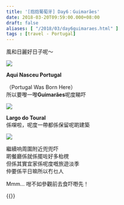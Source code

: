 ```yaml
---
title: '[抱抱葡萄牙] Day6：Guimarães'
date: 2018-03-20T09:59:00.000+08:00
draft: false
aliases: [ "/2018/03/day6guimaraes.html" ]
tags : [travel - Portugal]
---
```


風和日麗好日子呢～  

![](/images/portugal6b.jpg)

**Aqui Nasceu Portugal**

（Portugal Was Born Here）  
所以要嚟一嚟**Guimarães**呢度睇吓

![](/images/portugal6b1.jpg)

**Largo do Toural**  
係㗎啦，呢度一帶都係保留呢啲建築

![](/images/portugal6b2.jpg)

繼續响周圍附近兜兜吓  
啲餐廳係就係擺咗好多枱櫈  
但係其實宜家係呢度嘅旅遊淡季  
仲要係平日嘛所以冇乜人

  

  
Mmm... 咁不如參觀前去食吓嘢先！  


{{<portugal>}}  

